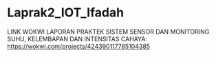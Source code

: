 # Laprak2_IOT_Ifadah
LINK WOKWI LAPORAN PRAKTEK SISTEM SENSOR DAN MONITORING SUHU, KELEMBAPAN DAN INTENSITAS CAHAYA:
https://wokwi.com/projects/424390117785104385

